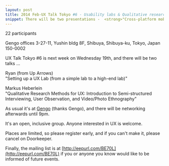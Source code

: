 ```yaml
---
layout: post
title: 2014 Feb-UX Talk Tokyo #6 - Usability labs & Qualitative research methods
snippet: There will be two presentations -  <strong>"Cross-platform mobile interface design"</strong><br> by -
---
```

22 participants

Gengo offices 3-27-11, Yushin bldg 8F, Shibuya, Shibuya-ku, Tokyo, Japan 150-0002

UX Talk Tokyo #6 is next week on Wednesday 19th, and there will be two talks ...

Ryan (from Up Arrows)<br>
"Setting up a UX Lab (from a simple lab to a high-end lab)"

Markus Heberlein<br>
"Qualitative Research Methods for UX: Introduction to Semi-structured Interviewing, User Observation, and Video/Photo Ethnography"

As usual it's at [Gengo](http://gengo.com) (thanks Gengo), and there will be networking afterwards until 9pm.

It's an open, inclusive group. Anyone interested in UX is welcome.

Places are limited, so please register early, and if you can't make it, please cancel on Doorkeeper.

Finally, the mailing list is at [http://eepurl.com/BE70L](http://eepurl.com/BE70L) if you or anyone you know would like to be informed of future events.


